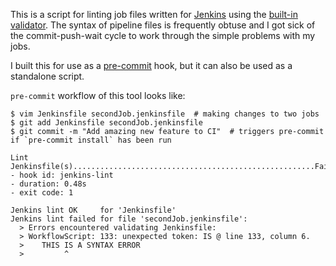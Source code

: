 This is a script for linting job files written for [Jenkins](https://www.jenkins.io/)
using the [built-in validator](https://www.jenkins.io/doc/book/pipeline/development/#linter). The syntax of pipeline
files is frequently obtuse and I got sick of the commit-push-wait cycle to work through the simple problems with my jobs.

I built this for use as a [pre-commit](https://pre-commit.com/) hook, but it can also be used as a standalone script.

`pre-commit` workflow of this tool looks like:

```
$ vim Jenkinsfile secondJob.jenkinsfile  # making changes to two jobs
$ git add Jenkinsfile secondJob.jenkinsfile
$ git commit -m "Add amazing new feature to CI"  # triggers pre-commit if `pre-commit install` has been run
 
Lint Jenkinsfile(s)......................................................Failed
- hook id: jenkins-lint
- duration: 0.48s
- exit code: 1

Jenkins lint OK     for 'Jenkinsfile'
Jenkins lint failed for file 'secondJob.jenkinsfile':
  > Errors encountered validating Jenkinsfile:
  > WorkflowScript: 133: unexpected token: IS @ line 133, column 6.
  >    THIS IS A SYNTAX ERROR
  >         ^
```
